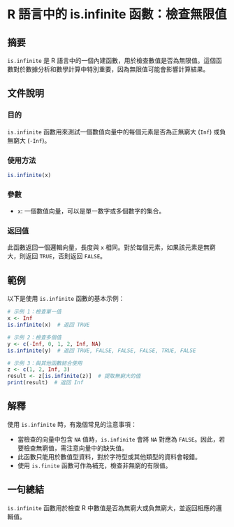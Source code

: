 <!--
Meta Description: # R 語言中的 is.infinite 函數：檢查無限值 ## 摘要 `is.infinite` 是 R 語言中的一個內建函數，用於檢查數值是否為無限值。這個函數對於數據分析和數學計算中特別重要，因為無限值可能會影響計算結果。 ## 文件說明 ### 目的 `is.infinite` 函數用來測試...
Meta Keywords: infinite, inf, false, true, result
-->

# R 語言中的 is.infinite 函數：檢查無限值

## 摘要
`is.infinite` 是 R 語言中的一個內建函數，用於檢查數值是否為無限值。這個函數對於數據分析和數學計算中特別重要，因為無限值可能會影響計算結果。

## 文件說明
### 目的
`is.infinite` 函數用來測試一個數值向量中的每個元素是否為正無窮大 (`Inf`) 或負無窮大 (`-Inf`)。

### 使用方法
```R
is.infinite(x)
```

### 參數
- `x`: 一個數值向量，可以是單一數字或多個數字的集合。

### 返回值
此函數返回一個邏輯向量，長度與 `x` 相同。對於每個元素，如果該元素是無窮大，則返回 `TRUE`，否則返回 `FALSE`。

## 範例
以下是使用 `is.infinite` 函數的基本示例：

```R
# 示例 1：檢查單一值
x <- Inf
is.infinite(x)  # 返回 TRUE

# 示例 2：檢查多個值
y <- c(-Inf, 0, 1, 2, Inf, NA)
is.infinite(y)  # 返回 TRUE, FALSE, FALSE, FALSE, TRUE, FALSE

# 示例 3：與其他函數結合使用
z <- c(1, 2, Inf, 3)
result <- z[is.infinite(z)]  # 提取無窮大的值
print(result)  # 返回 Inf
```

## 解釋
使用 `is.infinite` 時，有幾個常見的注意事項：
- 當檢查的向量中包含 `NA` 值時，`is.infinite` 會將 `NA` 對應為 `FALSE`。因此，若要檢查無窮值，需注意向量中的缺失值。
- 此函數只能用於數值型資料，對於字符型或其他類型的資料會報錯。
- 使用 `is.finite` 函數可作為補充，檢查非無窮的有限值。

## 一句總結
`is.infinite` 函數用於檢查 R 中數值是否為無窮大或負無窮大，並返回相應的邏輯值。